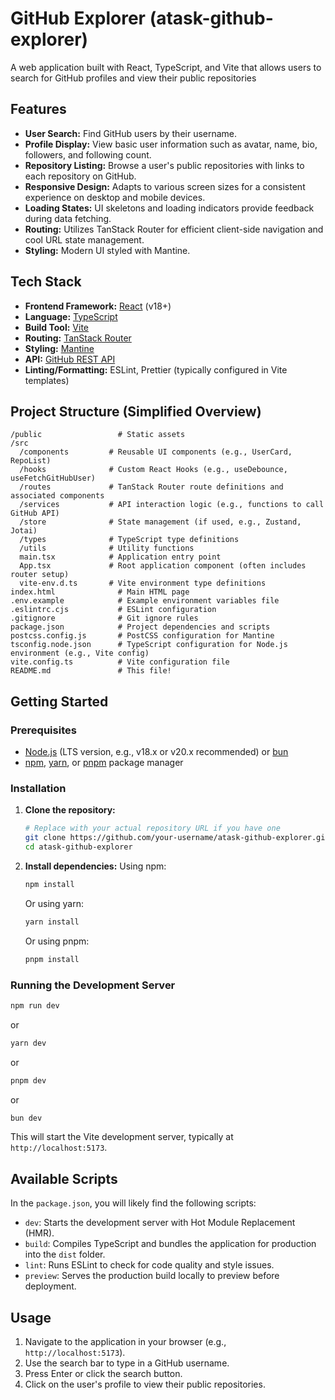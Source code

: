 # GitHub Explorer (atask-github-explorer)

A web application built with React, TypeScript, and Vite that allows users to search for GitHub profiles and view their public repositories

## Features

- **User Search:** Find GitHub users by their username.
- **Profile Display:** View basic user information such as avatar, name, bio, followers, and following count.
- **Repository Listing:** Browse a user's public repositories with links to each repository on GitHub.
- **Responsive Design:** Adapts to various screen sizes for a consistent experience on desktop and mobile devices.
- **Loading States:** UI skeletons and loading indicators provide feedback during data fetching.
- **Routing:** Utilizes TanStack Router for efficient client-side navigation and cool URL state management.
- **Styling:** Modern UI styled with Mantine.

## Tech Stack

- **Frontend Framework:** [React](https://reactjs.org/) (v18+)
- **Language:** [TypeScript](https://www.typescriptlang.org/)
- **Build Tool:** [Vite](https://vitejs.dev/)
- **Routing:** [TanStack Router](https://tanstack.com/router/latest)
- **Styling:** [Mantine](https://mantine.dev/)
- **API:** [GitHub REST API](https://docs.github.com/en/rest)
- **Linting/Formatting:** ESLint, Prettier (typically configured in Vite templates)

## Project Structure (Simplified Overview)

```
/public                 # Static assets
/src
  /components         # Reusable UI components (e.g., UserCard, RepoList)
  /hooks              # Custom React Hooks (e.g., useDebounce, useFetchGitHubUser)
  /routes             # TanStack Router route definitions and associated components
  /services           # API interaction logic (e.g., functions to call GitHub API)
  /store              # State management (if used, e.g., Zustand, Jotai)
  /types              # TypeScript type definitions
  /utils              # Utility functions
  main.tsx            # Application entry point
  App.tsx             # Root application component (often includes router setup)
  vite-env.d.ts       # Vite environment type definitions
index.html              # Main HTML page
.env.example            # Example environment variables file
.eslintrc.cjs           # ESLint configuration
.gitignore              # Git ignore rules
package.json            # Project dependencies and scripts
postcss.config.js       # PostCSS configuration for Mantine
tsconfig.node.json      # TypeScript configuration for Node.js environment (e.g., Vite config)
vite.config.ts          # Vite configuration file
README.md               # This file!
```

## Getting Started

### Prerequisites

- [Node.js](https://nodejs.org/) (LTS version, e.g., v18.x or v20.x recommended) or [bun](https://bun.sh/)
- [npm](https://www.npmjs.com/), [yarn](https://yarnpkg.com/), or [pnpm](https://pnpm.io/) package manager

### Installation

1.  **Clone the repository:**

    ```bash
    # Replace with your actual repository URL if you have one
    git clone https://github.com/your-username/atask-github-explorer.git
    cd atask-github-explorer
    ```

2.  **Install dependencies:**
    Using npm:

    ```bash
    npm install
    ```

    Or using yarn:

    ```bash
    yarn install
    ```

    Or using pnpm:

    ```bash
    pnpm install
    ```

### Running the Development Server

```bash
npm run dev
```

or

```bash
yarn dev
```

or

```bash
pnpm dev
```

or

```bash
bun dev
```

This will start the Vite development server, typically at `http://localhost:5173`.

## Available Scripts

In the `package.json`, you will likely find the following scripts:

- `dev`: Starts the development server with Hot Module Replacement (HMR).
- `build`: Compiles TypeScript and bundles the application for production into the `dist` folder.
- `lint`: Runs ESLint to check for code quality and style issues.
- `preview`: Serves the production build locally to preview before deployment.

## Usage

1.  Navigate to the application in your browser (e.g., `http://localhost:5173`).
2.  Use the search bar to type in a GitHub username.
3.  Press Enter or click the search button.
4.  Click on the user's profile to view their public repositories.
